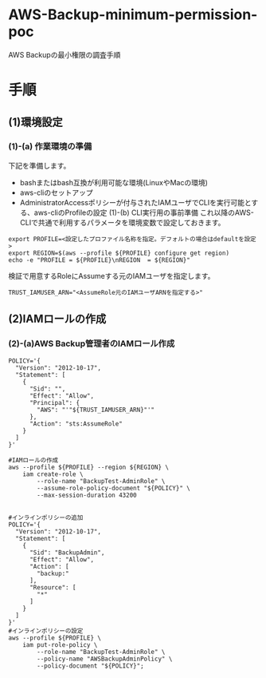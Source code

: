# AWS-Backup-minimum-permission-poc
AWS Backupの最小権限の調査手順


# 手順
## (1)環境設定
### (1)-(a) 作業環境の準備
下記を準備します。
- bashまたはbash互換が利用可能な環境(LinuxやMacの環境)
- aws-cliのセットアップ
- AdministratorAccessポリシーが付与されたIAMユーザでCLIを実行可能とする、aws-cliのProfileの設定
(1)-(b) CLI実行用の事前準備
これ以降のAWS-CLIで共通で利用するパラメータを環境変数で設定しておきます。
```shell
export PROFILE=<設定したプロファイル名称を指定。デフォルトの場合はdefaultを設定>
export REGION=$(aws --profile ${PROFILE} configure get region)
echo -e "PROFILE = ${PROFILE}\nREGION  = ${REGION}"
```
検証で用意するRoleにAssumeする元のIAMユーザを指定します。
```shell
TRUST_IAMUSER_ARN="<AssumeRole元のIAMユーザARNを指定する>"
```
## (2)IAMロールの作成
### (2)-(a)AWS Backup管理者のIAMロール作成
```shell
POLICY='{
  "Version": "2012-10-17",
  "Statement": [
    {
      "Sid": "",
      "Effect": "Allow",
      "Principal": {
        "AWS": "'"${TRUST_IAMUSER_ARN}"'"
      },
      "Action": "sts:AssumeRole"
    }
  ]
}'

#IAMロールの作成
aws --profile ${PROFILE} --region ${REGION} \
    iam create-role \
        --role-name "BackupTest-AdminRole" \
        --assume-role-policy-document "${POLICY}" \
        --max-session-duration 43200


#インラインポリシーの追加
POLICY='{
  "Version": "2012-10-17",
  "Statement": [
    {
      "Sid": "BackupAdmin",
      "Effect": "Allow",
      "Action": [
        "backup:"
      ],
      "Resource": [
        "*"
      ]
    }
  ]
}'
#インラインポリシーの設定
aws --profile ${PROFILE} \
    iam put-role-policy \
        --role-name "BackupTest-AdminRole" \
        --policy-name "AWSBackupAdminPolicy" \
        --policy-document "${POLICY}";
        
```

